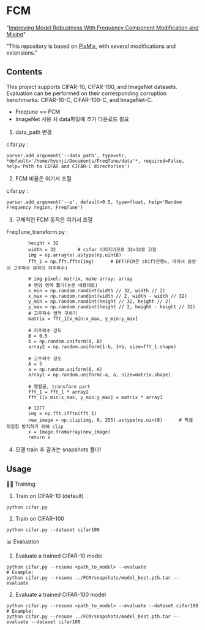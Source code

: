 # FCM
"[Improving Model Robustness With Frequency Component Modification and Mixing](https://ieeexplore.ieee.org/document/10776988)"

"This repository is based on [PixMix](https://github.com/andyzoujm/pixmix), with several modifications and extensions."

## Contents

This project supports CIFAR-10, CIFAR-100, and ImageNet datasets. Evaluation can be performed on their corresponding corruption benchmarks: CIFAR-10-C, CIFAR-100-C, and ImageNet-C.

* Freqtune == FCM
* ImageNet 사용 시 data파일에 추가 다운로드 필요 

1. data_path 변경

cifar.py :
```
parser.add_argument('--data_path', type=str, *default='/home/hyunji/Documents/FreqTune/data'*, required=False, help='Path to CIFAR and CIFAR-C directories')
```

2. FCM 비율은 여기서 조절

cifar.py :
```
parser.add_argument('--p', default=0.5, type=float, help='Random Frequency region, FreqTune')
```

3. 구체적인 FCM 동작은 여기서 조절

FreqTune_transform.py : 
``` 
        height = 32
        width = 32        # cifar 이미지이므로 32x32로 고정
        img = np.array(x).astype(np.uint8)
        fft_1 = np.fft.fftn(img)      # DFT(FCM은 shift진행x, 따라서 중앙이 고주파수 외곽이 저주파수)

        # img pixel: matrix, make array: array
        # 랜덤 영역 뽑기(논문 내용대로)
        x_min = np.random.randint(width // 32, width // 2)
        x_max = np.random.randint(width // 2, width - width // 32)
        y_min = np.random.randint(height // 32, height // 2)
        y_max = np.random.randint(height // 2, height - height // 32)
        # 고주파수 영역 구하기
        matrix = fft_1[x_min:x_max, y_min:y_max]

        # 저주파수 강도
        B = 0.5
        b = np.random.uniform(0, B)
        array2 = np.random.uniform(1-b, 1+b, size=fft_1.shape)

        # 고주파수 강도
        A = 5
        a = np.random.uniform(0, A)
        array1 = np.random.uniform(-a, a, size=matrix.shape)

        # 행렬곱, transform part
        fft_1 = fft_1 * array2
        fft_1[x_min:x_max, y_min:y_max] = matrix * array1

        # IDFT
        img = np.fft.ifftn(fft_1)
        new_image = np.clip(img, 0, 255).astype(np.uint8)      # 픽셀 뒤집힘 방지하기 위해 clip
        x = Image.fromarray(new_image)
        return x
```

4. 모델 train 후 결과는 snapshots 폴더!


## Usage

🏋️‍♂️ Training

1. Train on CIFAR-10 (default)
```
python cifar.py
```

2. Train on CIFAR-100
```
python cifar.py --dataset cifar100
```

📊 Evaluation

1. Evaluate a trained CIFAR-10 model
```
python cifar.py --resume <path_to_model> --evaluate
# Example:
python cifar.py --resume ../FCM/snapshots/model_best.pth.tar --evaluate
```

2. Evaluate a trained CIFAR-100 model
```
python cifar.py --resume <path_to_model> --evaluate --dataset cifar100
# Example:
python cifar.py --resume ../FCM/snapshots/model_best.pth.tar --evaluate --dataset cifar100
```
